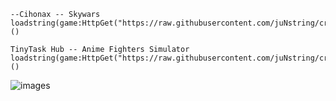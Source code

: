 ```
--Cihonax -- Skywars
loadstring(game:HttpGet("https://raw.githubusercontent.com/juNstring/cracks/main/Cihonax/Loader.lua"))()

TinyTask Hub -- Anime Fighters Simulator
loadstring(game:HttpGet("https://raw.githubusercontent.com/juNstring/cracks/main/TinyTask%20Hub/loader.lua"))()
```

![images](https://user-images.githubusercontent.com/100031567/155893843-edd3324b-a7a5-4095-9757-dadc4a8e0f06.png)
